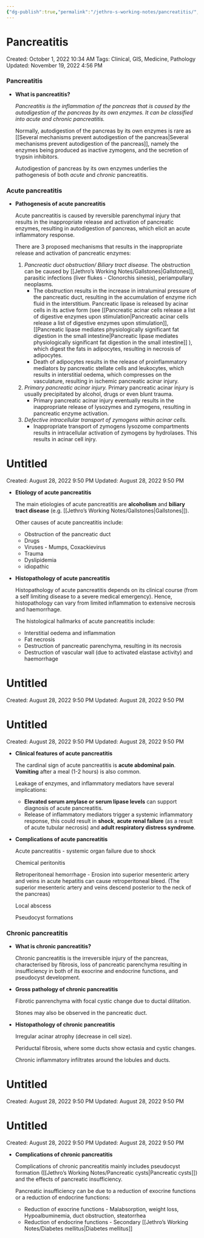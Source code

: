 ```yaml
---
{"dg-publish":true,"permalink":"/jethro-s-working-notes/pancreatitis/","dgPassFrontmatter":true}
---
```



# Pancreatitis

Created: October 1, 2022 10:34 AM
Tags: Clinical, GIS, Medicine, Pathology
Updated: November 19, 2022 4:56 PM

### Pancreatitis

- **What is pancreatitis?**
    
    *Pancreatitis is the inflammation of the pancreas that is caused by the autodigestion of the pancreas by its own enzymes. It can be classified into acute and chronic pancreatitis.*
    
    Normally, autodigestion of the pancreas by its own enzymes is rare as [[Several mechanisms prevent autodigestion of the pancreas\|Several mechanisms prevent autodigestion of the pancreas]], namely the enzymes being produced as inactive zymogens, and the secretion of trypsin inhibitors.
    
    Autodigestion of pancreas by its own enzymes underlies the pathogenesis of both *acute* and *chronic* pancreatitis.
    

### Acute pancreatitis

- **Pathogenesis of acute pancreatitis**
    
    Acute pancreatitis is caused by reversible parenchymal injury that results in the inappropriate release and activation of pancreatic enzymes, resulting in autodigestion of pancreas, which elicit an acute inflammatory response.
    
    There are 3 proposed mechanisms that results in the inappropriate release and activation of pancreatic enzymes:
    
    1. *Pancreatic duct obstruction/ Biliary tract disease.* The obstruction can be caused by [[Jethro’s Working Notes/Gallstones\|Gallstones]], parasitic infections (liver flukes - Clonorchis sinesis), periampullary neoplasms.
        - The obstruction results in the increase in intraluminal pressure of the pancreatic duct, resulting in the accumulation of enzyme rich fluid in the interstitium. Pancreatic lipase is released by acinar cells in its active form (see [[Pancreatic acinar cells release a list of digestive enzymes upon stimulation\|Pancreatic acinar cells release a list of digestive enzymes upon stimulation]], [[Pancreatic lipase mediates physiologically significant fat digestion in the small intestine\|Pancreatic lipase mediates physiologically significant fat digestion in the small intestine]] ), which digest the fats in adipocytes, resulting in necrosis of adipocytes.
        - Death of adipocytes results in the release of proinflammatory mediators by pancreatic stellate cells and leukocytes, which results in interstitial oedema, which compresses on the vasculature, resulting in ischemic pancreatic acinar injury.
    2. *Primary pancreatic acinar injury.* Primary pancreatic acinar injury is usually precipitated by alcohol, drugs or even blunt trauma.
        - Primary pancreatic acinar injury eventually results in the inappropriate release of lysozymes and zymogens, resulting in pancreatic enzyme activation.
    3. *Defective intracellular transport of zymogens within acinar cells.*
        - Inappropriate transport of zymogens lysozome compartments results in intracellular activation of zymogens by hydrolases. This results in acinar cell injry.
    
    
<div class="transclusion internal-embed is-loaded"><div class="markdown-embed">





# Untitled

Created: August 28, 2022 9:50 PM
Updated: August 28, 2022 9:50 PM

</div></div>

    
- **Etiology of acute pancreatitis**
    
    The main etiologies of acute pancreatitis are **alcoholism** and **biliary tract disease** (e.g. [[Jethro’s Working Notes/Gallstones\|Gallstones]]).
    
    Other causes of acute pancreatitis include:
    
    - Obstruction of the pancreatic duct
    - Drugs
    - Viruses - Mumps, Coxackievirus
    - Trauma
    - Dyslipidemia
    - idiopathic
- **Histopathology of acute pancreatitis**
    
    Histopathology of acute pancreatitis depends on its clinical course (from a self limiting disease to a severe medical emergency). Hence, histopathology can vary from limited inflammation to extensive necrosis and haemorrhage.
    
    The histological hallmarks of acute pancreatitis include:
    
    - Interstitial oedema and inflammation
    - Fat necrosis
    - Destruction of pancreatic parenchyma, resulting in its necrosis
    - Destruction of vascular wall (due to activated elastase activity) and haemorrhage
    
    
<div class="transclusion internal-embed is-loaded"><div class="markdown-embed">





# Untitled

Created: August 28, 2022 9:50 PM
Updated: August 28, 2022 9:50 PM

</div></div>

    
    
<div class="transclusion internal-embed is-loaded"><div class="markdown-embed">





# Untitled

Created: August 28, 2022 9:50 PM
Updated: August 28, 2022 9:50 PM

</div></div>

    
- **Clinical features of acute pancreatitis**
    
    The cardinal sign of acute pancreatitis is **acute abdominal pain**. **Vomiting** after a meal (1-2 hours) is also common.
    
    Leakage of enzymes, and inflammatory mediators have several implications:
    
    - **Elevated serum amylase or serum lipase levels** can support diagnosis of acute pancreatitis.
    - Release of inflammatory mediators trigger a systemic inflammatory response, this could result in **shock**, **acute renal failure** (as a result of acute tubular necrosis) and **adult respiratory distress syndrome**.
- **Complications of acute pancreatitis**
    
    Acute pancreatitis - systemic organ failure due to shock
    
    Chemical peritonitis
    
    Retroperitoneal hemorrhage - Erosion into superior mesenteric artery and veins in acute hepatitis can cause retroperitoneal bleed. (The superior mesenteric artery and veins descend posterior to the neck of the pancreas)
    
    Local abscess
    
    Pseudocyst formations
    

### Chronic pancreatitis

- **What is chronic pancreatitis?**
    
    Chronic pancreatitis is the irreversible injury of the pancreas, characterised by fibrosis, loss of pancreatic parenchyma resulting in insufficiency in both of its exocrine and endocrine functions, and pseudocyst development.
    
- **Gross pathology of chronic pancreatitis**
    
    Fibrotic panrenchyma with focal cystic change due to ductal dilitation.
    
    Stones may also be observed in the pancreatic duct.
    
- **Histopathology of chronic pancreatitis**
    
    Irregular acinar atrophy (decrease in cell size).
    
    Periductal fibrosis, where some ducts show ectasia and cystic changes.
    
    Chronic inflammatory infiltrates around the lobules and ducts.
    
    
<div class="transclusion internal-embed is-loaded"><div class="markdown-embed">





# Untitled

Created: August 28, 2022 9:50 PM
Updated: August 28, 2022 9:50 PM

</div></div>

    
    
<div class="transclusion internal-embed is-loaded"><div class="markdown-embed">





# Untitled

Created: August 28, 2022 9:50 PM
Updated: August 28, 2022 9:50 PM

</div></div>

    
- **Complications of chronic pancreatitis**
    
    Complications of chronic pancreatitis mainly includes pseudocyst formation ([[Jethro’s Working Notes/Pancreatic cysts\|Pancreatic cysts]]) and the effects of pancreatic insufficiency.
    
    Pancreatic insufficiency can be due to a reduction of exocrine functions or a reduction of endocrine functions:
    
    - Reduction of exocrine functions - Malabsorption, weight loss, Hypoalbuminemia, duct obstruction, steatorrhea
    - Reduction of endocrine functions - Secondary [[Jethro’s Working Notes/Diabetes mellitus\|Diabetes mellitus]]